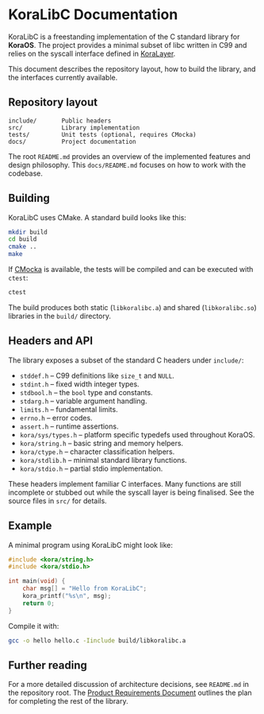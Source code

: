 # KoraLibC Documentation

KoraLibC is a freestanding implementation of the C standard library for **KoraOS**. The
project provides a minimal subset of libc written in C99 and relies on the
syscall interface defined in [KoraLayer](https://github.com/lazerlabs/koralayer).

This document describes the repository layout, how to build the library, and the
interfaces currently available.

## Repository layout

```
include/       Public headers
src/           Library implementation
tests/         Unit tests (optional, requires CMocka)
docs/          Project documentation
```

The root `README.md` provides an overview of the implemented features and design
philosophy. This `docs/README.md` focuses on how to work with the codebase.

## Building

KoraLibC uses CMake. A standard build looks like this:

```bash
mkdir build
cd build
cmake ..
make
```

If [CMocka](https://cmocka.org/) is available, the tests will be compiled and can
be executed with `ctest`:

```bash
ctest
```

The build produces both static (`libkoralibc.a`) and shared (`libkoralibc.so`)
libraries in the `build/` directory.

## Headers and API

The library exposes a subset of the standard C headers under `include/`:

- `stddef.h` – C99 definitions like `size_t` and `NULL`.
- `stdint.h` – fixed width integer types.
- `stdbool.h` – the `bool` type and constants.
- `stdarg.h` – variable argument handling.
- `limits.h` – fundamental limits.
- `errno.h` – error codes.
- `assert.h` – runtime assertions.
- `kora/sys/types.h` – platform specific typedefs used throughout KoraOS.
- `kora/string.h` – basic string and memory helpers.
- `kora/ctype.h` – character classification helpers.
- `kora/stdlib.h` – minimal standard library functions.
- `kora/stdio.h` – partial stdio implementation.

These headers implement familiar C interfaces. Many functions are still
incomplete or stubbed out while the syscall layer is being finalised. See the
source files in `src/` for details.

## Example

A minimal program using KoraLibC might look like:

```c
#include <kora/string.h>
#include <kora/stdio.h>

int main(void) {
    char msg[] = "Hello from KoraLibC";
    kora_printf("%s\n", msg);
    return 0;
}
```

Compile it with:

```bash
gcc -o hello hello.c -Iinclude build/libkoralibc.a
```

## Further reading

For a more detailed discussion of architecture decisions, see `README.md` in the
repository root. The [Product Requirements Document](PRD.md) outlines the plan
for completing the rest of the library.


